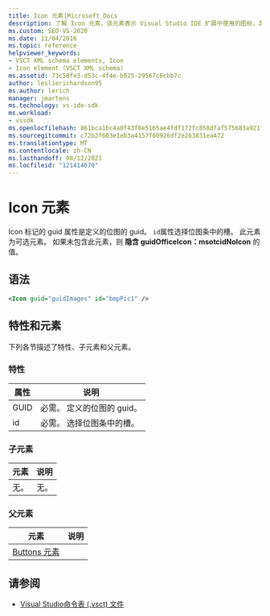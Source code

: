 ```yaml
---
title: Icon 元素|Microsoft Docs
description: 了解 Icon 元素，该元素表示 Visual Studio IDE 扩展中使用的图标，其中包括所使用的位图和位图条中的槽的属性。
ms.custom: SEO-VS-2020
ms.date: 11/04/2016
ms.topic: reference
helpviewer_keywords:
- VSCT XML schema elements, Icon
- Icon element (VSCT XML schema)
ms.assetid: 73c58fe3-d53c-4f4e-b025-29567c6cbb7c
author: leslierichardson95
ms.author: lerich
manager: jmartens
ms.technology: vs-ide-sdk
ms.workload:
- vssdk
ms.openlocfilehash: 861bca1bc4a0f43f8e5165ae4fdf172fc858dfaf575683a921f52f3428e9c0d0
ms.sourcegitcommit: c72b2f603e1eb3a4157f00926df2e263831ea472
ms.translationtype: MT
ms.contentlocale: zh-CN
ms.lasthandoff: 08/12/2021
ms.locfileid: "121414670"
---
```

# <a name="icon-element"></a>Icon 元素
Icon 标记的 guid 属性是定义的位图的 guid。 `id`属性选择位图条中的槽。 此元素为可选元素。 如果未包含此元素，则 **隐含 guidOfficeIcon：msotcidNoIcon** 的值。

## <a name="syntax"></a>语法

```xml
<Icon guid="guidImages" id="bmpPic1" />
```

## <a name="attributes-and-elements"></a>特性和元素
 下列各节描述了特性、子元素和父元素。

### <a name="attributes"></a>特性

|属性|说明|
|---------------|-----------------|
|GUID|必需。 定义的位图的 guid。|
|id|必需。 选择位图条中的槽。|

### <a name="child-elements"></a>子元素

|元素|说明|
|-------------|-----------------|
|无。|无。|

### <a name="parent-elements"></a>父元素

|元素|说明|
|-------------|-----------------|
|[Buttons 元素](../extensibility/buttons-element.md)||

## <a name="see-also"></a>请参阅
- [Visual Studio命令表 (.vsct) 文件](../extensibility/internals/visual-studio-command-table-dot-vsct-files.md)
